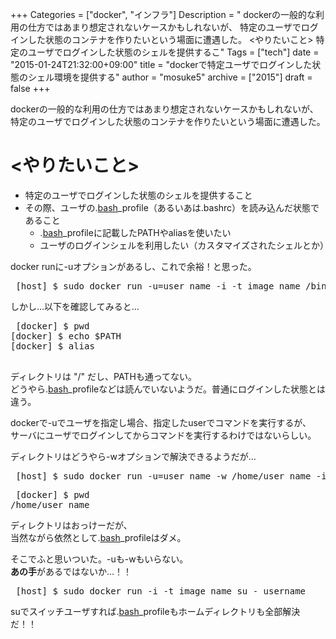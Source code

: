 +++
Categories = ["docker", "インフラ"]
Description = " dockerの一般的な利用の仕方ではあまり想定されないケースかもしれないが、 特定のユーザでログインした状態のコンテナを作りたいという場面に遭遇した。  &lt;やりたいこと&gt;   特定のユーザでログインした状態のシェルを提供するこ"
Tags = ["tech"]
date = "2015-01-24T21:32:00+09:00"
title = "dockerで特定ユーザでログインした状態のシェル環境を提供する"
author = "mosuke5"
archive = ["2015"]
draft = false
+++

<body>
<p>dockerの一般的な利用の仕方ではあまり想定されないケースかもしれないが、<br>
特定のユーザでログインした状態のコンテナを作りたいという場面に遭遇した。</p>

<h1>&lt;やりたいこと&gt;</h1>

<ul>
<li>特定のユーザでログインした状態のシェルを提供すること</li>
<li>その際、ユーザの.<a class="keyword" href="http://d.hatena.ne.jp/keyword/bash">bash</a>_profile（あるいあは.bashrc）を読み込んだ状態であること

<ul>
<li>.<a class="keyword" href="http://d.hatena.ne.jp/keyword/bash">bash</a>_profileに記載したPATHやaliasを使いたい</li>
<li>ユーザのログインシェルを利用したい（カスタマイズされたシェルとか）</li>
</ul>
</li>
</ul>


<p>docker runに-uオプションがあるし、これで余裕！と思った。</p>

<pre class="code" data-lang="" data-unlink> [host] $ sudo docker run -u=user_name -i -t image_name /bin/bash </pre>


<p>しかし…以下を確認してみると…</p>

<pre class="code" data-lang="" data-unlink> [docker] $ pwd
[docker] $ echo $PATH
[docker] $ alias
 </pre>


<p>ディレクトリは "/" だし、PATHも通ってない。<br>
どうやら.<a class="keyword" href="http://d.hatena.ne.jp/keyword/bash">bash</a>_profileなどは読んでいないようだ。普通にログインした状態とは違う。</p>

<p>dockerで-uでユーザを指定し場合、指定したuserでコマンドを実行するが、<br>
サーバにユーザでログインしてからコマンドを実行するわけではないらしい。</p>

<p>ディレクトリはどうやら-wオプションで解決できるようだが…</p>

<pre class="code" data-lang="" data-unlink> [host] $ sudo docker run -u=user_name -w /home/user_name -i -t image_name /bin/bash </pre>




<pre class="code" data-lang="" data-unlink> [docker] $ pwd
/home/user_name </pre>


<p>ディレクトリはおっけーだが、<br .>
当然ながら依然として.<a class="keyword" href="http://d.hatena.ne.jp/keyword/bash">bash</a>_profileはダメ。</p>

<p>そこでふと思いついた。-uも-wもいらない。<br>
<b>あの手</b>があるではないか…！！</p>

<pre class="code" data-lang="" data-unlink> [host] $ sudo docker run -i -t image_name su - username </pre>


<p>suでスイッチユーザすれば.<a class="keyword" href="http://d.hatena.ne.jp/keyword/bash">bash</a>_profileもホームディレクトリも全部解決だ！！</p>
</body>
